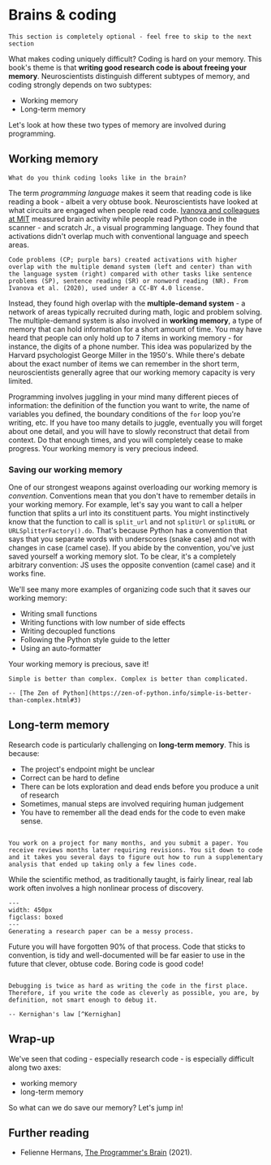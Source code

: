 # Brains & coding

```{admonition} Optional
This section is completely optional - feel free to skip to the next section
```

What makes coding uniquely difficult? Coding is hard on your memory. This book's theme is that **writing good research code is about freeing your memory**. Neuroscientists distinguish different subtypes of memory, and coding strongly depends on two subtypes:

* Working memory
* Long-term memory

Let's look at how these two types of memory are involved during programming.

## Working memory

```{admonition} Reflection
What do you think coding looks like in the brain?
```

The term *programming language* makes it seem that reading code is like reading a book - albeit a very obtuse book. Neuroscientists have looked at what circuits are engaged when people read code.  [Ivanova and colleagues at MIT](https://elifesciences.org/articles/58906) measured brain activity while people read Python code in the scanner - and scratch Jr., a visual programming language. They found that activations didn't overlap much with conventional language and speech areas. 

```{figure} figures/wm-federenko.png
Code problems (CP; purple bars) created activations with higher overlap with the multiple demand system (left and center) than with the language system (right) compared with other tasks like sentence problems (SP), sentence reading (SR) or nonword reading (NR). From Ivanova et al. (2020), used under a CC-BY 4.0 license.
```

Instead, they found high overlap with the **multiple-demand system** - a network of areas typically recruited during math, logic and problem solving. The multiple-demand system is also involved in **working memory**, a type of memory that can hold information for a short amount of time. You may have heard that people can only hold up to 7 items in working memory - for instance, the digits of a phone number. This idea was popularized by the Harvard psychologist George Miller in the 1950's. While there's debate about the exact number of items we can remember in the short term, neuroscientists generally agree that our working memory capacity is very limited.

Programming involves juggling in your mind many different pieces of information: the definition of the function you want to write, the name of variables you defined, the boundary conditions of the `for` loop you're writing, etc. If you have too many details to juggle, eventually you will forget about one detail, and you will have to slowly reconstruct that detail from context. Do that enough times, and you will completely cease to make progress. Your working memory is very precious indeed.

### Saving our working memory

One of our strongest weapons against overloading our working memory is *convention*. Conventions mean that you don't have to remember details in your working memory. For example, let's say you want to call a helper function that splits a url into its constituent parts. You might instinctively know that the function to call is `split_url` and not `splitUrl` or `splitURL` or `URLSplitterFactory().do`. That's because Python has a convention that says that you separate words with underscores (snake case) and not with changes in case (camel case). If you abide by the convention, you've just saved yourself a working memory slot. To be clear, it's a completely arbitrary convention: JS uses the opposite convention (camel case) and it works fine. 

We'll see many more examples of organizing code such that it saves our working memory:

* Writing small functions
* Writing functions with low number of side effects
* Writing decoupled functions
* Following the Python style guide to the letter
* Using an auto-formatter

Your working memory is precious, save it!

```{epigraph}
Simple is better than complex. Complex is better than complicated.

-- [The Zen of Python](https://zen-of-python.info/simple-is-better-than-complex.html#3)
```

## Long-term memory

Research code is particularly challenging on **long-term memory**. This is because:

* The project's endpoint might be unclear
* Correct can be hard to define
* There can be lots exploration and dead ends before you produce a unit of research
* Sometimes, manual steps are involved requiring human judgement
* You have to remember all the dead ends for the code to even make sense. 

```{admonition} Has this ever happened to you? 

You work on a project for many months, and you submit a paper. You receive reviews months later requiring revisions. You sit down to code and it takes you several days to figure out how to run a supplementary analysis that ended up taking only a few lines code.
```

While the scientific method, as traditionally taught, is fairly linear, real lab work often involves a high nonlinear process of discovery. 

```{figure} figures/lifecycle_complex.svg
---
width: 450px
figclass: boxed
---
Generating a research paper can be a messy process.
```

Future you will have forgotten 90% of that process. Code that sticks to convention, is tidy and well-documented will be far easier to use in the future that clever, obtuse code. Boring code is good code! 

```{epigraph}

Debugging is twice as hard as writing the code in the first place. Therefore, if you write the code as cleverly as possible, you are, by definition, not smart enough to debug it.

-- Kernighan's law [^Kernighan]
```

[^Kernighan]: Brian Kernighan is a Canadian computer scientist who contributed to the development of Unix and co-authored the first book on the C programming language.

## Wrap-up

We've seen that coding - especially research code - is especially difficult along two axes:

* working memory
* long-term memory

So what can we do save our memory? Let's jump in!

## Further reading

* Felienne Hermans, [The Programmer's Brain](https://www.manning.com/books/the-programmers-brain) (2021). 